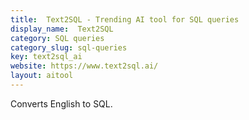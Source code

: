 ```yaml
---
title:  Text2SQL - Trending AI tool for SQL queries
display_name:  Text2SQL
category: SQL queries
category_slug: sql-queries
key: text2sql_ai
website: https://www.text2sql.ai/
layout: aitool
---
```


Converts English to SQL.
